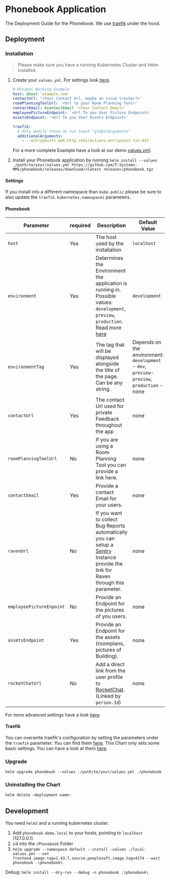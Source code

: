 # Phonebook Application

The Deployment Guide for the Phonebook.
We use [traefik](https://traefik.io/) under the hood.

## Deployment

### Installation

> Please make sure you have a running Kubernetes Cluster and Helm installed.

1. Create your `values.yml`. For settings look [here](#Settings).

   ```yml
   # Minimal Working Example
   host: &host 'example.com'
   contactUrl: '<Your Contact Url, maybe an issue tracker?>'
   roomPlanningToolUrl: '<Url to your Room Planning Tool>'
   contactEmail: &contactEmail '<Your Contact Email>'
   employeePictureEndpoint: '<Url To you User Picture Endpoint>'
   assetsEndpoint: '<Url To you User Assets Endpoint>'

   traefik:
     # Only modify these do not touch "globalArguments"
     additionalArguments:
       - --entrypoints.web.http.redirections.entrypoint.to=:443
   ```

   For a more complete Example have a look at our demo [values.yml](../demo/values.yml).

2. Install your Phonebook application by running `helm install --values ./path/to/your/values.yml https://github.com/T-Systems-MMS/phonebook/releases/download/<latest release>/phonebook.tgz`

#### Settings

If you install into a different namespace than `kube-public` please be sure to also update the `traefik.kubernetes.namespaces` parameters.

#### Phonebook

| Parameter                | required | Description                                                                                                                                                                                          | Default Value                                                                                | Example                                             |
| ------------------------ | -------- | ---------------------------------------------------------------------------------------------------------------------------------------------------------------------------------------------------- | -------------------------------------------------------------------------------------------- | --------------------------------------------------- |
| `host`                   | Yes      | The host used by the installation                                                                                                                                                                    | `localhost`                                                                                  | `domain.com`                                        |
| `environment`            | Yes      | Determines the Environment the application is running in. Possible values: `development`, `preview`, `production`. Read more [here](..\Phonebook.Frontend\src\environments\EnvironmentInterfaces.ts) | `development`                                                                                | `production`                                        |
| `environmentTag`         | Yes      | The tag that will be displayed alongside the title of the page. Can be any string.                                                                                                                   | Depends on the environment: `development` - `dev`, `preview`- `preview`, `production` - none | `demo-label`                                        |
| `contactUrl`             | Yes      | The contact Url used for private Feedback throughout the app                                                                                                                                         | none                                                                                         | `https://github.com/T-Systems-MMS/phonebook/issues` |
| `roomPlanningToolUrl`    | No       | If you are using a Room Planning Tool you can provide a link here.                                                                                                                                   | none                                                                                         | `https://room.tool.com`                             |
| `contactEmail`           | Yes      | Provide a contact Email for your users.                                                                                                                                                              | none                                                                                         | `help@here.com`                                     |
| `ravenUrl`               | No       | If you want to collect Bug Reports automatically you can setup a [Sentry](https://sentry.io/) Instance provide the link for Raven through this parameter.                                            | none                                                                                         | `https://<key>@sentry.io/<project>`                 |
| `employeePictureEnpoint` | No       | Provide an Endpoint for the pictures of you users.                                                                                                                                                   | none                                                                                         | `https://employee.pictures.com`                     |
| `assetsEndpoint`         | Yes      | Provide an Endpoint for the assets (roomplans, pictures of Building).                                                                                                                                | none                                                                                         | `https://assets.company.com`                        |
| `rocketChatUrl`          | No       | Add a direct link from the user profile to [RocketChat](https://rocket.chat/). (Linked by `person.Id`)                                                                                               | none                                                                                         | `https://rocketchat.yourcompany.com`                |

For more advanced settings have a look [here](phonebook/values.yaml).

#### Traefik

You can overwrite traefik's configuration by setting the parameters under the `traefik` parameter. You can find them [here](https://github.com/helm/charts/tree/master/stable/traefik).
This Chart only sets some basic settings. You can have a look at them [here](phonebook/values.yaml).

### Upgrade

`helm upgrade phonebook --values ./path/to/your/values.yml ./phonebook`

### Uninstalling the Chart

```bash
helm delete <deployment-name>
```

## Development

You need `helm3` and a running kubernetes cluster.

1. Add `phonebook-demo.local` to your hosts, pointing to `localhost` (127.0.0.1).
2. cd into the `/Phonebook` Folder
3. `helm upgrade --namespace default --install -values ./local-values.yml --set frontend.image.tag=1.43.7,source.peoplesoft.image.tag=4374 --wait phonebook .\phonebook\`

Debug: `helm install --dry-run --debug -n phonebook .\phonebook\`
